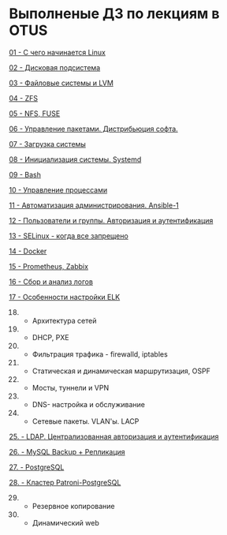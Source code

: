 # Выполненые ДЗ по лекциям в OTUS
[01 - С чего начинается Linux](https://github.com/Aleksey-10081967/HomeWork/tree/main/HW-lesson-01)

[02 - Дисковая подсистема](https://github.com/Aleksey-10081967/HomeWork/tree/main/HW-lesson-02)

[03  - Файловые системы и LVM](https://github.com/Aleksey-10081967/HomeWork/tree/main/HW-lesson-03)

[04  - ZFS](https://github.com/Aleksey-10081967/HomeWork/tree/main/HW-lesson-04)

[05  - NFS, FUSE](https://github.com/Aleksey-10081967/HomeWork/tree/main/HW-lesson-05)

[06  - Управление пакетами. Дистрибьюция софта.](https://github.com/Aleksey-10081967/HomeWork/tree/main/HW-lesson-06)

[07  - Загрузка системы](https://github.com/Aleksey-10081967/HomeWork/tree/main/HW-lesson-07)

[08  - Инициализация системы. Systemd](https://github.com/Aleksey-10081967/HomeWork/tree/main/HW-lesson-08)

[09  - Bash](https://github.com/Aleksey-10081967/HomeWork/tree/main/HW-lesson-09)

[10  - Управление процессами](https://github.com/Aleksey-10081967/HomeWork/tree/main/HW-lesson-11)

[11  - Автоматизация администрирования. Ansible-1](https://github.com/Aleksey-10081967/HomeWork/tree/main/HW-lesson-14)

[12  - Пользователи и группы. Авторизация и аутентификация](https://github.com/Aleksey-10081967/HomeWork/tree/main/HW-lesson-15)

[13  - SELinux - когда все запрещено](https://github.com/Aleksey-10081967/HomeWork/tree/main/HW-lesson-17)

[14  - Docker](https://github.com/Aleksey-10081967/HomeWork/tree/main/HW-lesson-18)

[15  - Prometheus, Zabbix](https://github.com/Aleksey-10081967/HomeWork/tree/main/HW-lesson-20)

[16  - Сбор и анализ логов](https://github.com/Aleksey-10081967/HomeWork/tree/main/HW-lesson-23)

[17  - Особенности настройки ELK](https://github.com/Aleksey-10081967/HomeWork/tree/main/HW-lesson-23-a)

18.  - Архитектура сетей   

19.  - DHCP, PXE

20.  - Фильтрация трафика - firewalld, iptables

21.  - Статическая и динамическая маршрутизация, OSPF

22.  - Мосты, туннели и VPN

23.  - DNS- настройка и обслуживание

24.  - Сетевые пакеты. VLAN'ы. LACP

[25. - LDAP. Централизованная авторизация и аутентификация](https://github.com/Aleksey-10081967/HomeWork/tree/main/HW-lesson-34)

[26. - MySQL Backup + Репликация](https://github.com/Aleksey-10081967/HomeWork/tree/main/HW-lesson-39)

[27. - PostgreSQL](https://github.com/Aleksey-10081967/HomeWork/tree/main/HW-lesson-40)

[28. - Кластер Patroni-PostgreSQL](https://github.com/Aleksey-10081967/HomeWork/tree/main/HW-lesson-40-a)

29.  - Резервное копирование

30.  - Динамический web
